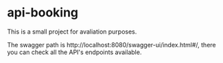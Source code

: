 # api-booking
This is a small project for avaliation purposes.

The swagger path is http://localhost:8080/swagger-ui/index.html#/, there you can check all the API's endpoints available.
